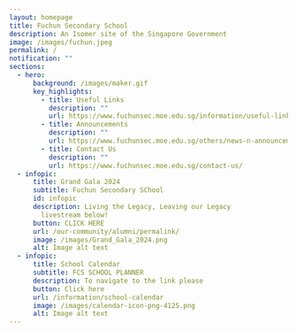```yaml
---
layout: homepage
title: Fuchun Secondary School
description: An Isomer site of the Singapore Government
image: /images/fuchun.jpeg
permalink: /
notification: ""
sections:
  - hero:
      background: /images/maker.gif
      key_highlights:
        - title: Useful Links
          description: ""
          url: https://www.fuchunsec.moe.edu.sg/information/useful-links
        - title: Announcements
          description: ""
          url: https://www.fuchunsec.moe.edu.sg/others/news-n-announcements/
        - title: Contact Us
          description: ""
          url: https://www.fuchunsec.moe.edu.sg/contact-us/
  - infopic:
      title: Grand Gala 2024
      subtitle: Fuchun Secondary SChool
      id: infopic
      description: Living the Legacy, Leaving our Legacy⠀⠀⠀⠀⠀⠀⠀⠀⠀⠀⠀⠀⠀ Catch the
        livestream below!
      button: CLICK HERE
      url: /our-community/alumni/permalink/
      image: /images/Grand_Gala_2024.png
      alt: Image alt text
  - infopic:
      title: School Calendar
      subtitle: FCS SCHOOL PLANNER
      description: To navigate to the link please
      button: Click here
      url: /information/school-calendar
      image: /images/calendar-icon-png-4125.png
      alt: Image alt text
---
```

